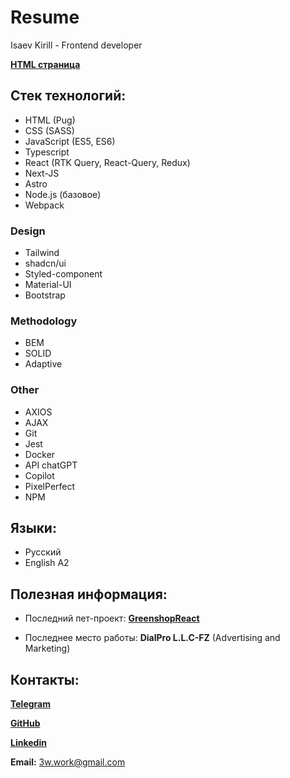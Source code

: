 # Resume

Isaev Kirill - Frontend developer

[**HTML страница**](https://nan-simon.netlify.app/)

## Стек технологий:
- HTML (Pug)
- CSS (SASS)
- JavaScript (ES5, ES6)
- Typescript
- React (RTK Query, React-Query, Redux)
- Next-JS
- Astro
- Node.js (базовое)
- Webpack

### Design

- Tailwind
- shadcn/ui
- Styled-component
- Material-UI
- Bootstrap

### Methodology

- BEM
- SOLID
- Adaptive

### Other

- AXIOS
- AJAX
- Git
- Jest
- Docker
- API chatGPT
- Copilot
- PixelPerfect
- NPM

## Языки:
- Русский
- English A2

## Полезная информация:
- Последний пет-проект: [**GreenshopReact**](https://github.com/NaN-Simon/GreenshopReact)

- Последнее место работы: **DialPro L.L.C-FZ** (Advertising and Marketing)

## Контакты:

[**Telegram**](https://t.me/NaN_Simon)

[**GitHub**](https://github.com/NaN-Simon)

[**Linkedin**](https://www.linkedin.com/in/kirill-isaev-a79b6a252/)

**Email:** 3w.work@gmail.com